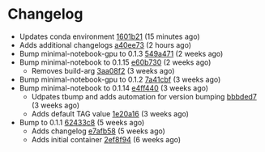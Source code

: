 # Changelog
  - Updates conda environment [1601b21](https://github.com/esgf-nimbus/nimbus/commit/1601b21) (15 minutes ago)
  - Adds additional changelogs [a40ee73](https://github.com/esgf-nimbus/nimbus/commit/a40ee73) (2 hours ago)
- Bump minimal-notebook-gpu to 0.1.3 [549a471](https://github.com/esgf-nimbus/nimbus/commit/549a471) (2 weeks ago)
- Bump minimal-notebook to 0.1.15 [e60b730](https://github.com/esgf-nimbus/nimbus/commit/e60b730) (2 weeks ago)
  - Removes build-arg [3aa08f2](https://github.com/esgf-nimbus/nimbus/commit/3aa08f2) (3 weeks ago)
- Bump minimal-notebook-gpu to 0.1.2 [7a41cbf](https://github.com/esgf-nimbus/nimbus/commit/7a41cbf) (3 weeks ago)
- Bump minimal-notebook to 0.1.14 [e4ff440](https://github.com/esgf-nimbus/nimbus/commit/e4ff440) (3 weeks ago)
  - Udpates tbump and adds automation for version bumping [bbbded7](https://github.com/esgf-nimbus/nimbus/commit/bbbded7) (3 weeks ago)
  - Adds default TAG value [1e20a16](https://github.com/esgf-nimbus/nimbus/commit/1e20a16) (3 weeks ago)
- Bump to 0.1.1 [62433c8](https://github.com/esgf-nimbus/nimbus/commit/62433c8) (5 weeks ago)
  - Adds changelog [e7afb58](https://github.com/esgf-nimbus/nimbus/commit/e7afb58) (5 weeks ago)
  - Adds initial container [2ef8f94](https://github.com/esgf-nimbus/nimbus/commit/2ef8f94) (6 weeks ago)

